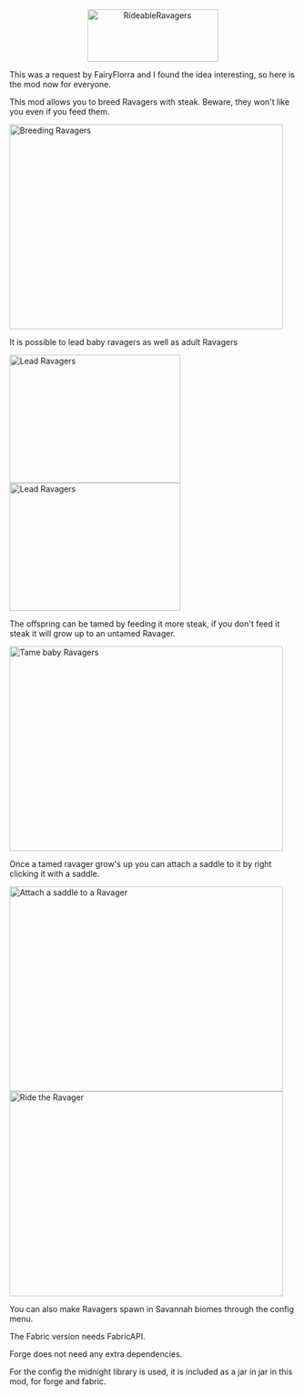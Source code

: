 <div style="text-align: center;"><img src="https://cdn.discordapp.com/attachments/1161724802810265612/1167827096031199232/Logo-Text.png?ex=654f8abc&is=653d15bc&hm=641934cf874726c3241a5c5167d9e0d7046a6003aae9e1392ae95827264025dd&" width="230" height="92" alt="RideableRavagers" title ="RideableRavagers"></div>

This was a request by FairyFlorra and I found the idea interesting, so here is the mod now for everyone.

This mod allows you to breed Ravagers with steak. Beware, they won't like you even if you feed them.

<img src="https://imgur.com/Le5PAjb.gif" width="480" height="360" alt="Breeding Ravagers" title="Breeding Ravagers">


It is possible to lead baby ravagers as well as adult Ravagers

<img src="https://imgur.com/UZcomFD.gif" width="300" height="225" alt="Lead Ravagers" title="Lead Ravagers">
<img src="https://imgur.com/REGAXva.gif" width="300" height="225" alt="Lead Ravagers" title="Lead Ravagers">


The offspring can be tamed by feeding it more steak, if you don't feed it steak it will grow up to an untamed Ravager.

<img src="https://imgur.com/Hyxutcx.gif" width="480" height="360" alt="Tame baby Ravagers" title="Tame baby Ravagers">


Once a tamed ravager grow's up you can attach a saddle to it by right clicking it with a saddle.

<img src="https://imgur.com/lyHqLVF.gif" width="480" height="360" alt="Attach a saddle to a Ravager" title="Attach a saddle to a Ravager">
<img src="https://imgur.com/DREC8Tr.gif" width="480" height="360" alt="Ride the Ravager" title="Ride the Ravager">


You can also make Ravagers spawn in Savannah biomes through the config menu.


The Fabric version needs FabricAPI.

Forge does not need any extra dependencies.

For the config the midnight library is used, it is included as a jar in jar in this mod, for forge and fabric.